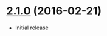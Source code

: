# [2.1.0](https://github.com/phalcongelist/breadcrumbs/releases/tag/breadcrumbs-v1.0.0) (2016-02-21)
* Initial release
